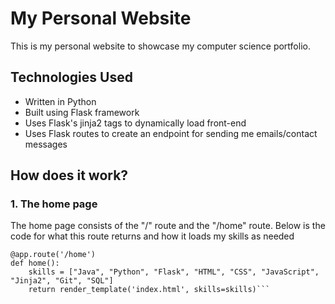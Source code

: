 # My Personal Website
This is my personal website to showcase my computer science portfolio.

## Technologies Used 
- Written in Python
- Built using Flask framework
- Uses Flask's jinja2 tags to dynamically load front-end
- Uses Flask routes to create an endpoint for sending me emails/contact messages

## How does it work?

### 1. The home page
The home page consists of the "/" route and the "/home" route. Below is the code for what this route returns and how it loads my skills as needed
```@app.route('/')
@app.route('/home')
def home():
    skills = ["Java", "Python", "Flask", "HTML", "CSS", "JavaScript", "Jinja2", "Git", "SQL"]
    return render_template('index.html', skills=skills)```

